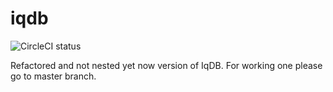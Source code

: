 # iqdb

![CircleCI status](https://circleci.com/gh/ravlio/iqdb.png)

Refactored and not nested yet now version of IqDB. For working one please go to master branch.